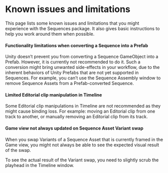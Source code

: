 # Known issues and limitations

This page lists some known issues and limitations that you might experience with the Sequences package. It also gives basic instructions to help you work around them when possible.

#### Functionality limitations when converting a Sequence into a Prefab

Unity doesn’t prevent you from converting a Sequence GameObject into a Prefab. However, it is currently not recommended to do it. Such a conversion might bring unwanted side-effects in your workflow, due to the inherent behaviors of Unity Prefabs that are not yet supported in Sequences. For example, you can’t use the Sequence Assembly window to remove Sequence Assets from a Prefab-converted Sequence.

#### Limited Editorial clip manipulation in Timeline

Some Editorial clip manipulations in Timeline are not recommended as they might cause binding loss. For example: moving an Editorial clip from one track to another, or manually removing an Editorial clip from its track.

#### Game view not always updated on Sequence Asset Variant swap

When you swap Variants of a Sequence Asset that is currently framed in the Game view, you might not always be able to see the expected visual result of the swap.

To see the actual result of the Variant swap, you need to slightly scrub the playhead in the Timeline window.

